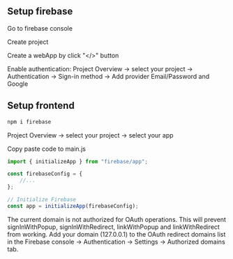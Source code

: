 
## Setup firebase
Go to firebase console

Create project

Create a webApp by click "</>" button

Enable authentication:
Project Overview -> select your project -> Authentication -> Sign-in method -> Add provider Email/Password and Google


## Setup frontend
```sh
npm i firebase
```
Project Overview -> select your project -> select your app

Copy paste code to main.js
```js
import { initializeApp } from "firebase/app";

const firebaseConfig = {
    //...
};

// Initialize Firebase
const app = initializeApp(firebaseConfig);
```

The current domain is not authorized for OAuth operations. This will prevent signInWithPopup, signInWithRedirect, linkWithPopup and linkWithRedirect from working. Add your domain (127.0.0.1) to the OAuth redirect domains list in the Firebase console -> Authentication -> Settings -> Authorized domains tab.